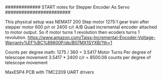 ############# START notes for Stepper Encoder As Servo ########################

This physical setup was NEMA17 200 Step motor
1275:1 gear train after stepper motor
600 p/r or 2400 c/r A/B Quad incremental encoder attached to motor output.  So if motor turns 1 revolution then ecoders turns 1 revolution.
https://www.amazon.com/Taiss-Incremental-Encoder-Voltage-Warranty%EF%BC%89600P/dp/B07MX1SYXB/?th=1

Counts per degree math:  1275 / 360 = 3.5417 Motor Turns Per degree of telescope movement
3.5417 * 2400 c/r = 8500.08 counts per degree of telescope movement

MaxESP4 PCB with TMC2209 UART drivers




